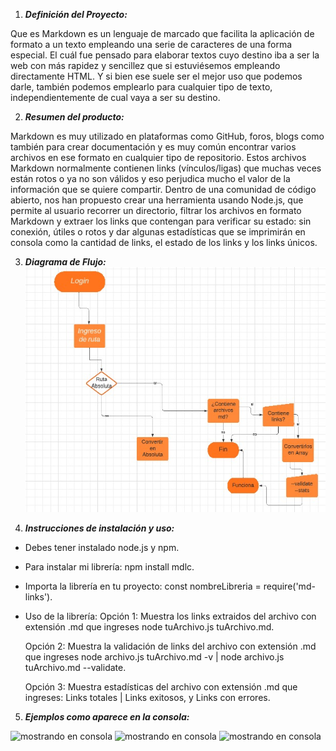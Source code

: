 1. ***Definición del Proyecto:***

Que es Markdown es un lenguaje de marcado que facilita la aplicación de formato a un texto empleando una serie de caracteres de una forma especial. El cuál fue pensado para elaborar textos cuyo destino iba a ser la web con más rapidez y sencillez que si estuviésemos empleando directamente HTML. Y si bien ese suele ser el mejor uso que podemos darle, también podemos emplearlo para cualquier tipo de texto, independientemente de cual vaya a ser su destino.

2. ***Resumen del producto:***

Markdown es muy utilizado en plataformas como GitHub, foros, blogs como también para crear documentación y es muy común encontrar varios archivos en ese formato en cualquier tipo de repositorio. Estos archivos Markdown normalmente contienen links (vínculos/ligas) que muchas veces están rotos o ya no son válidos y eso perjudica mucho el valor de la información que se quiere compartir. Dentro de una comunidad de código abierto, nos han propuesto crear una herramienta usando Node.js, que permite al usuario recorrer un directorio, filtrar los archivos en formato Markdown y extraer los links que contengan para verificar su estado: sin conexión, útiles o rotos y dar algunas estadísticas que se imprimirán en consola como la cantidad de links, el estado de los links y los links únicos.

3. ***Diagrama de Flujo:*** 
![Diagrama](./img/diagramadeflujo.jpg)

4. ***Instrucciones de instalación y uso:***

* Debes tener instalado node.js y npm.

* Para instalar mi librería:
  npm install mdlc.

* Importa la librería en tu proyecto:
  const nombreLibreria = require('md-links').

* Uso de la librería:
  Opción 1: Muestra los links extraidos del archivo con extensión .md que ingreses node tuArchivo.js tuArchivo.md.

  Opción 2: Muestra la validación de links del archivo con extensión .md que ingreses node archivo.js tuArchivo.md -v | node archivo.js tuArchivo.md --validate.

  Opción 3: Muestra estadísticas del archivo con extensión .md que ingreses: Links totales | Links exitosos, y Links con errores.

5. ***Ejemplos como aparece en la consola:***

![mostrando en consola](./img/mostrandoenconsola1.jpg)
![mostrando en consola](./img/mostrandoenconsola2.jpg)
![mostrando en consola](./img/mostrandoenconsola3.jpg)